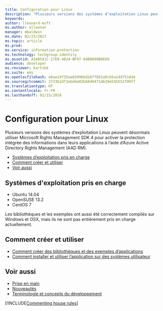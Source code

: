 ```yaml
---
title: Configuration pour Linux
description: "Plusieurs versions des systèmes d’exploitation Linux peuvent désormais utiliser Rights Management SDK 4."
keywords: 
author: lleonard-msft
ms.author: alleonar
manager: mbaldwin
ms.date: 02/23/2017
ms.topic: article
ms.prod: 
ms.service: information-protection
ms.technology: techgroup-identity
ms.assetid: A348541C-17E0-4024-BF97-84B0099B0E69
audience: developer
ms.reviewer: kartikk
ms.suite: ems
ms.openlocfilehash: e6ae24f35aa03996bd26ff891a9cb5a14d751d44
ms.sourcegitcommit: 2733b1df2ebdda02b60d9471db29e545552f99ff
ms.translationtype: HT
ms.contentlocale: fr-FR
ms.lasthandoff: 02/15/2018
---
```

# <a name="linux-setup"></a>Configuration pour Linux

Plusieurs versions des systèmes d’exploitation Linux peuvent désormais utiliser Microsoft Rights Management SDK 4 pour activer la protection intégrée des informations dans leurs applications à l’aide d’Azure Active Directory Rights Management (AAD RM).

- [Systèmes d’exploitation pris en charge](#supported-operating-systems)
- [Comment créer et utiliser](#how-to-build-and-use)
- [Voir aussi](#see-also)

## <a name="supported-operating-systems"></a>Systèmes d'exploitation pris en charge

- Ubuntu 14.04
- OpenSUSE 13.2
- CentOS 7

Les bibliothèques et les exemples ont aussi été correctement compilés sur Windows et OSX, mais ils ne sont pas entièrement pris en charge actuellement.
 
## <a name="how-to-build-and-use"></a>Comment créer et utiliser

- [Comment créer des bibliothèques et des exemples d’applications](https://github.com/AzureAD/rms-sdk-for-cpp/wiki/How-to-Build)
- [Comment installer et utiliser l’application sur des systèmes utilisateur](https://github.com/AzureAD/rms-sdk-for-cpp/wiki/How-to-Use)

## <a name="see-also"></a>Voir aussi

- [Prise en main](get-started.md)
- [Nouveautés](release-notes.md)
- [Terminologie et concepts du développement](core-concepts.md)

[!INCLUDE[Commenting house rules](../includes/houserules.md)]